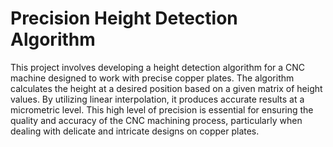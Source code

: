 # Precision Height Detection Algorithm

This project involves developing a height detection algorithm for a CNC machine designed to work with precise copper plates. The algorithm calculates the height at a desired position based on a given matrix of height values. By utilizing linear interpolation, it produces accurate results at a micrometric level. This high level of precision is essential for ensuring the quality and accuracy of the CNC machining process, particularly when dealing with delicate and intricate designs on copper plates.

